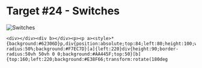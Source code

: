 # Target #24 - Switches

![Switches](https://cssbattle.dev/targets/24.png)

```
<div></div><div b></div><p><p a><style>*{background:#62306D}p,div{position:absolute;top:84;left:80;height:100;width:100;border-radius:50%;background:#F7EC7D}[a]{left:220}div{height:90;border-radius:50vh 50vh 0 0;background:#AA445F;top:50}[b]{top:160;left:220;background:#E38F66;transform:rotate(180deg
```
